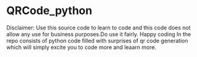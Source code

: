 # QRCode_python
Disclaimer: Use this source code to learn to code and this code does not allow any use for business purposes.Do use it fairly.
Happy coding
In the repo consists of python code filled with surprises of qr code generation which will simply excite you to code more and leaarn more.
